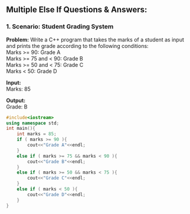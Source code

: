 ## Multiple Else If Questions & Answers:

### 1. Scenario: Student Grading System  
**Problem:** Write a C++ program that takes the marks of a student as input and prints the grade according to the following conditions:  
Marks >= 90: Grade A  
Marks >= 75 and < 90: Grade B  
Marks >= 50 and < 75: Grade C  
Marks < 50: Grade D  

**Input:**  
Marks: 85  

**Output:**  
Grade: B  

```cpp
#include<iostream>
using namespace std;
int main(){
	int marks = 85;
	if ( marks >= 90 ){
		cout<<"Grade A"<<endl;
	}
	else if ( marks >= 75 && marks < 90 ){
		cout<<"Grade B"<<endl;
	}
	else if ( marks >= 50 && marks < 75 ){
		cout<<"Grade C"<<endl;
	}
	else if ( marks < 50 ){
		cout<<"Grade D"<<endl;
	}
}
